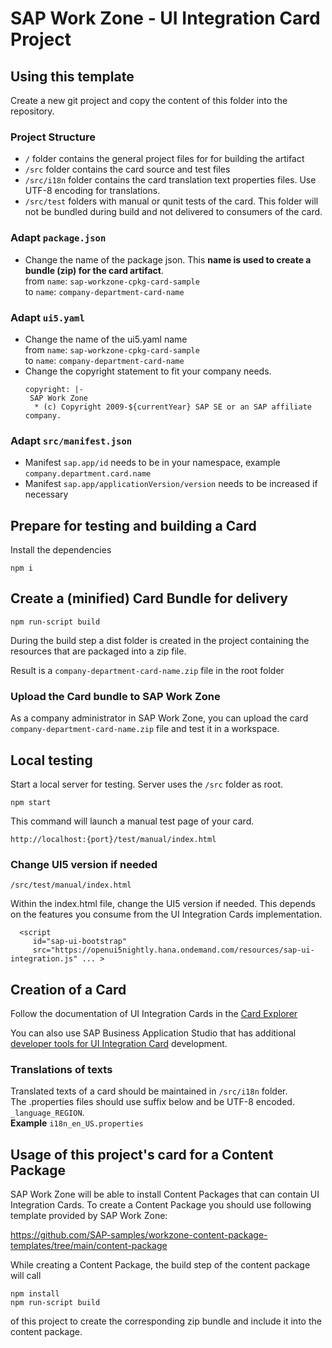 # SAP Work Zone - UI Integration Card Project

## Using this template
Create a new git project and copy the content of this folder into the repository.


### Project Structure
- ````/```` folder contains the general project files for for building the artifact
- ````/src```` folder contains the card source and test files
- ````/src/i18n```` folder contains the card translation text properties files. Use UTF-8 encoding for translations.
- ````/src/test```` folders with manual or qunit tests of the card. This folder will not be bundled during build and not delivered to consumers of the card.

### Adapt ````package.json````
- Change the name of the package json. This **name is used to create a bundle (zip) for the card artifact**.  
	from ````name````: ````sap-workzone-cpkg-card-sample````  
	to ````name````: ````company-department-card-name````

### Adapt ````ui5.yaml````
- Change the name of the ui5.yaml name  
from  ````name````: ````sap-workzone-cpkg-card-sample````  
to ````name````: ````company-department-card-name````
- Change the copyright statement to fit your company needs.
  ````
  copyright: |-
   SAP Work Zone 
    * (c) Copyright 2009-${currentYear} SAP SE or an SAP affiliate company.
  ````

### Adapt ````src/manifest.json````
- Manifest ````sap.app/id```` needs to be in your namespace, example ````company.department.card.name````
- Manifest ````sap.app/applicationVersion/version```` needs to be increased if necessary

## Prepare for testing and building a Card

Install the dependencies
`````
npm i
`````

## Create a (minified) Card Bundle for delivery
`````
npm run-script build
`````
During the build step a dist folder is created in the project containing the resources that are packaged into a zip file.

Result is a ````company-department-card-name.zip```` file in the root folder

### Upload the Card bundle to SAP Work Zone
As a company administrator in SAP Work Zone, you can upload the card ````company-department-card-name.zip```` file and test it in a workspace.

## Local testing
Start a local server for testing. Server uses the ````/src```` folder as root.

`````
npm start
`````

This command will launch a manual test page of your card.  

````http://localhost:{port}/test/manual/index.html````

### Change UI5 version if needed
````
/src/test/manual/index.html
````
Within the index.html file, change the UI5 version if needed. This depends on the features you consume from the UI Integration Cards implementation.
````
  <script
     id="sap-ui-bootstrap"
	 src="https://openui5nightly.hana.ondemand.com/resources/sap-ui-integration.js" ... >
````

## Creation of a Card
Follow the documentation of UI Integration Cards
in the [Card Explorer](https://sapui5.hana.ondemand.com/test-resources/sap/ui/integration/demokit/cardExplorer/webapp/index.html#/explore/list)

You can also use SAP Business Application Studio that has additional [developer tools for UI Integration Card](https://help.sap.com/viewer/7d3b9c7211ca4d7a9630b524205ee836/Cloud/en-US/160f56a5d45a4392a78daf0cec35aad9.html) development.

### Translations of texts
Translated texts of a card should be maintained in ````/src/i18n```` folder.  
The .properties files should use suffix below and be UTF-8 encoded.
````_language_REGION````.  
**Example**
````i18n_en_US.properties````



## Usage of this project's card for a Content Package
SAP Work Zone will be able to install Content Packages that can contain UI Integration Cards.
To create a Content Package you should use following template provided by SAP Work Zone:

https://github.com/SAP-samples/workzone-content-package-templates/tree/main/content-package

While creating a Content Package, the build step of the content package will call  

````npm install````  
````npm run-script build````  

of this project to create the corresponding zip bundle and include it into the content package.
